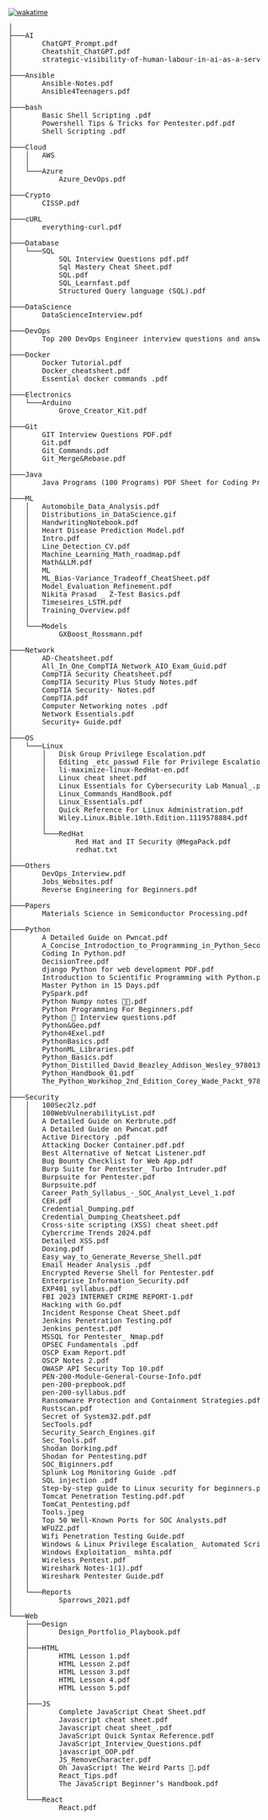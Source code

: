 [![wakatime](https://wakatime.com/badge/user/018b8140-c729-4ea3-8b40-6ade5ff09f83/project/018c6008-4110-4d7b-aebf-ba5b92f3e664.svg)](https://wakatime.com/badge/user/018b8140-c729-4ea3-8b40-6ade5ff09f83/project/018c6008-4110-4d7b-aebf-ba5b92f3e664)

<pre>
│
├───AI
│       ChatGPT_Prompt.pdf
│       Cheatshit_ChatGPT.pdf
│       strategic-visibility-of-human-labour-in-ai-as-a-service.pdf
│
├───Ansible
│       Ansible-Notes.pdf
│       Ansible4Teenagers.pdf
│
├───bash
│       Basic Shell Scripting .pdf
│       Powershell Tips & Tricks for Pentester.pdf.pdf
│       Shell Scripting .pdf
│
├───Cloud
│   │   AWS
│   │
│   └───Azure
│           Azure_DevOps.pdf
│
├───Crypto
│       CISSP.pdf
│
├───cURL
│       everything-curl.pdf
│
├───Database
│   └───SQL
│           SQL Interview Questions pdf.pdf
│           Sql Mastery Cheat Sheet.pdf
│           SQL.pdf
│           SQL_Learnfast.pdf
│           Structured Query language (SQL).pdf
│
├───DataScience
│       DataScienceInterview.pdf
│
├───DevOps
│       Top 200 DevOps Engineer interview questions and answers.pdf
│
├───Docker
│       Docker Tutorial.pdf
│       Docker_cheatsheet.pdf
│       Essential docker commands .pdf
│
├───Electronics
│   └───Arduino
│           Grove_Creator_Kit.pdf
│
├───Git
│       GIT Interview Questions PDF.pdf
│       Git.pdf
│       Git_Commands.pdf
│       Git_Merge&Rebase.pdf
│
├───Java
│       Java Programs (100 Programs) PDF Sheet for Coding Practice.pdf
│
├───ML
│   │   Automobile_Data_Analysis.pdf
│   │   Distributions_in_DataScience.gif
│   │   HandwritingNotebook.pdf
│   │   Heart Disease Prediction Model.pdf
│   │   Intro.pdf
│   │   Line_Detection_CV.pdf
│   │   Machine_Learning_Math_roadmap.pdf
│   │   Math&LLM.pdf
│   │   ML
│   │   ML_Bias-Variance_Tradeoff_CheatSheet.pdf
│   │   Model_Evaluation_Refinement.pdf
│   │   Nikita Prasad _ Z-Test Basics.pdf
│   │   Timeseires_LSTM.pdf
│   │   Training_Overview.pdf
│   │
│   └───Models
│           GXBoost_Rossmann.pdf
│
├───Network
│       AD-Cheatsheet.pdf
│       All_In_One_CompTIA_Network_AIO_Exam_Guid.pdf
│       CompTIA Security Cheatsheet.pdf
│       CompTIA Security Plus Study Notes.pdf
│       CompTIA Security- Notes.pdf
│       CompTIA.pdf
│       Computer Networking notes .pdf
│       Network Essentials.pdf
│       Security+ Guide.pdf
│
├───OS
│   └───Linux
│       │   Disk Group Privilege Escalation.pdf
│       │   Editing _etc_passwd File for Privilege Escalation.pdf
│       │   li-maximize-linux-RedHat-en.pdf
│       │   Linux cheat sheet.pdf
│       │   Linux Essentials for Cybersecurity Lab Manual_.pdf
│       │   Linux_Commands_HandBook.pdf
│       │   Linux_Essentials.pdf
│       │   Quick Reference For Linux Administration.pdf
│       │   Wiley.Linux.Bible.10th.Edition.1119578884.pdf
│       │
│       └───RedHat
│               Red Hat and IT Security @MegaPack.pdf
│               redhat.txt
│
├───Others
│       DevOps_Interview.pdf
│       Jobs_Websites.pdf
│       Reverse Engineering for Beginners.pdf
│
├───Papers
│       Materials Science in Semiconductor Processing.pdf
│
├───Python
│       A Detailed Guide on Pwncat.pdf
│       A_Concise_Introdoction_to_Programming_in_Python_Second_Edition.pdf
│       Coding In Python.pdf
│       DecisionTree.pdf
│       django Python for web development PDF.pdf
│       Introduction to Scientific Programming with Python.pdf
│       Master Python in 15 Days.pdf
│       PySpark.pdf
│       Python Numpy notes 🧠🚨.pdf
│       Python Programming For Beginners.pdf
│       Python 🐍 Interview questions.pdf
│       Python&Geo.pdf
│       Python4Exel.pdf
│       PythonBasics.pdf
│       PythonML_Libraries.pdf
│       Python_Basics.pdf
│       Python_Distilled_David_Beazley_Addison_Wesley_9780134173276_EBooksWorld.pdf
│       Python_Handbook_01.pdf
│       The_Python_Workshop_2nd_Edition_Corey_Wade_Packt_9781804610619_EBooksWorld.pdf
│
├───Security
│   │   100Sec2lz.pdf
│   │   100WebVulnerabilityList.pdf
│   │   A Detailed Guide on Kerbrute.pdf
│   │   A Detailed Guide on Pwncat.pdf
│   │   Active Directory .pdf
│   │   Attacking Docker Container.pdf.pdf
│   │   Best Alternative of Netcat Listener.pdf
│   │   Bug Bounty Checklist for Web App.pdf
│   │   Burp Suite for Pentester_ Turbo Intruder.pdf
│   │   Burpsuite for Pentester.pdf
│   │   Burpsuite.pdf
│   │   Career_Path_Syllabus_-_SOC_Analyst_Level_1.pdf
│   │   CEH.pdf
│   │   Credential_Dumping.pdf
│   │   Credential_Dumping_Cheatsheet.pdf
│   │   Cross-site scripting (XSS) cheat sheet.pdf
│   │   Cybercrime Trends 2024.pdf
│   │   Detailed XSS.pdf
│   │   Doxing.pdf
│   │   Easy_way_to_Generate_Reverse_Shell.pdf
│   │   Email Header Analysis .pdf
│   │   Encrypted Reverse Shell for Pentester.pdf
│   │   Enterprise_Information_Security.pdf
│   │   EXP401_syllabus.pdf
│   │   FBI 2023 INTERNET CRIME REPORT-1.pdf
│   │   Hacking with Go.pdf
│   │   Incident Response Cheat Sheet.pdf
│   │   Jenkins Penetration Testing.pdf
│   │   Jenkins_pentest.pdf
│   │   MSSQL for Pentester_ Nmap.pdf
│   │   OPSEC Fundamentals .pdf
│   │   OSCP Exam Report.pdf
│   │   OSCP Notes 2.pdf
│   │   OWASP API Security Top 10.pdf
│   │   PEN-200-Module-General-Course-Info.pdf
│   │   pen-200-prepbook.pdf
│   │   pen-200-syllabus.pdf
│   │   Ransomware Protection and Containment Strategies.pdf
│   │   Rustscan.pdf
│   │   Secret of System32.pdf.pdf
│   │   SecTools.pdf
│   │   Security_Search_Engines.gif
│   │   Sec_Tools.pdf
│   │   Shodan Dorking.pdf
│   │   Shodan for Pentesting.pdf
│   │   SOC_Biginners.pdf
│   │   Splunk Log Monitoring Guide .pdf
│   │   SQL injection .pdf
│   │   Step-by-step guide to Linux security for beginners.pdf
│   │   Tomcat Penetration Testing.pdf.pdf
│   │   TomCat_Pentesting.pdf
│   │   Tools.jpeg
│   │   Top 50 Well-Known Ports for SOC Analysts.pdf
│   │   WFUZZ.pdf
│   │   Wifi Penetration Testing Guide.pdf
│   │   Windows & Linux Privilege Escalation_ Automated Script.pdf
│   │   Windows Exploitation_ mshta.pdf
│   │   Wireless_Pentest.pdf
│   │   Wireshark Notes-1(1).pdf
│   │   Wireshark Pentester Guide.pdf
│   │
│   └───Reports
│           Sparrows_2021.pdf
│
└───Web
    ├───Design
    │       Design_Portfolio_Playbook.pdf
    │
    ├───HTML
    │       HTML Lesson 1.pdf
    │       HTML Lesson 2.pdf
    │       HTML Lesson 3.pdf
    │       HTML Lesson 4.pdf
    │       HTML Lesson 5.pdf
    │
    ├───JS
    │       Complete JavaScript Cheat Sheet.pdf
    │       Javascript cheat sheet.pdf
    │       Javascript cheat sheet_.pdf
    │       JavaScript Quick Syntax Reference.pdf
    │       JavaScript_Interview_Questions.pdf
    │       javascript_OOP.pdf
    │       JS_RemoveCharacter.pdf
    │       Oh JavaScript! The Weird Parts 🤪.pdf
    │       React_Tips.pdf
    │       The JavaScript Beginner’s Handbook.pdf
    │
    └───React
            React.pdf


            </pre>
